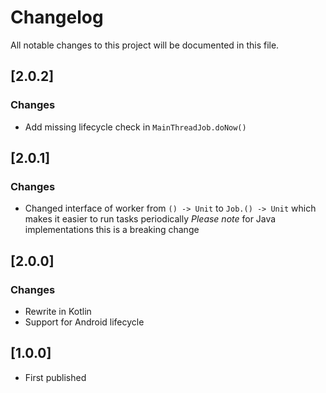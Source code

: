 # Changelog
All notable changes to this project will be documented in this file.

## [2.0.2]

### Changes
- Add missing lifecycle check in `MainThreadJob.doNow()`

## [2.0.1]

### Changes
- Changed interface of worker from `() -> Unit` to `Job.() -> Unit` which makes it easier to run tasks periodically
*Please note* for Java implementations this is a breaking change

## [2.0.0]

### Changes
- Rewrite in Kotlin
- Support for Android lifecycle

## [1.0.0]
- First published